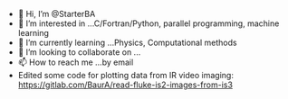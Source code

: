 - 👋 Hi, I’m @StarterBA
- 👀 I’m interested in ...C/Fortran/Python, parallel programming, machine learning
- 🌱 I’m currently learning ...Physics, Computational methods
- 💞️ I’m looking to collaborate on ...
- 📫 How to reach me ...by email
- Edited some code for plotting data from IR video imaging: https://gitlab.com/BaurA/read-fluke-is2-images-from-is3
<!---
StarterBA/StarterBA is a ✨ special ✨ repository because its `README.md` (this file) appears on your GitHub profile.
You can click the Preview link to take a look at your changes.
--->
